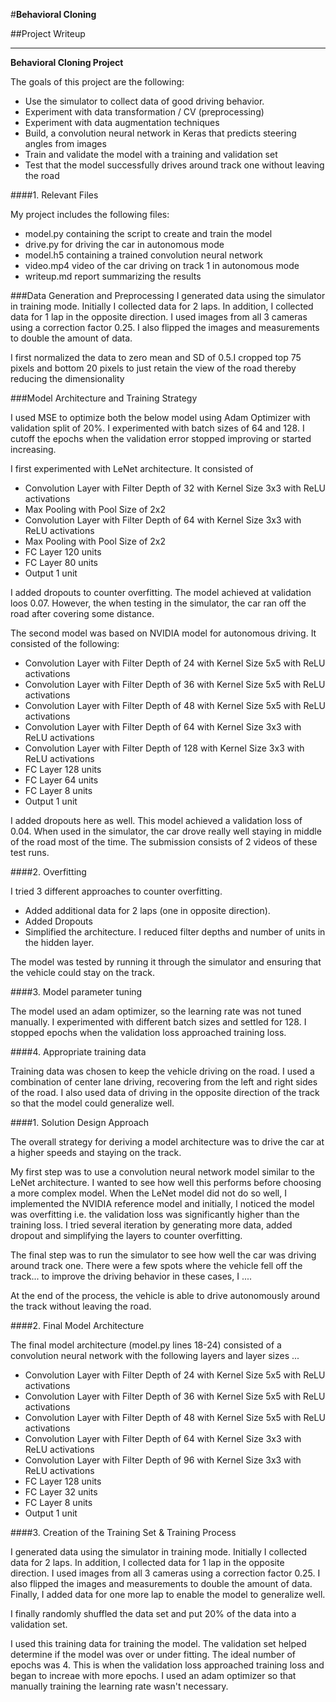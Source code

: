 #**Behavioral Cloning** 

##Project Writeup 

---

**Behavioral Cloning Project**

The goals of this project are the following:
* Use the simulator to collect data of good driving behavior.
* Experiment with data transformation / CV (preprocessing) 
* Experiment with data augmentation techniques 
* Build, a convolution neural network in Keras that predicts steering angles from images
* Train and validate the model with a training and validation set
* Test that the model successfully drives around track one without leaving the road


[//]: # (Image References)

[image1]: ./examples/placeholder.png "Model Visualization"
[image2]: ./examples/placeholder.png "Grayscaling"
[image3]: ./examples/placeholder_small.png "Recovery Image"
[image4]: ./examples/placeholder_small.png "Recovery Image"
[image5]: ./examples/placeholder_small.png "Recovery Image"
[image6]: ./examples/placeholder_small.png "Normal Image"
[image7]: ./examples/placeholder_small.png "Flipped Image"

####1. Relevant Files

My project includes the following files:
* model.py containing the script to create and train the model
* drive.py for driving the car in autonomous mode
* model.h5 containing a trained convolution neural network 
* video.mp4 video of the car driving on track 1 in autonomous mode 
* writeup.md report summarizing the results


###Data Generation and  Preprocessing 
I generated data using the simulator in training mode. Initially I collected data for 2 laps. In addition, I collected data for 1 lap in the opposite direction. I used images from all 3 cameras using a correction factor 0.25. I also flipped the images and measurements to double the amount of data. 
 
I first normalized the data to zero mean and SD of 0.5.I cropped top 75 pixels and bottom 20 pixels to just retain the view of the road thereby reducing the dimensionality 

###Model Architecture and Training Strategy

I used MSE to optimize both the below model using Adam Optimizer with validation split of 20%. I experimented with batch sizes of 64 and 128. I cutoff the epochs when the validation error stopped improving or started increasing. 

I first experimented with LeNet architecture. It consisted of
* Convolution Layer with Filter Depth of 32 with Kernel Size 3x3 with ReLU activations 
* Max Pooling with Pool Size of 2x2 
* Convolution Layer with Filter Depth of 64 with Kernel Size 3x3 with ReLU activations
* Max Pooling with Pool Size of 2x2 
* FC Layer 120 units 
* FC Layer 80 units 
* Output 1 unit 

I added dropouts to counter overfitting. The model achieved at validation loos 0.07. However, the when testing in the simulator, the car ran off the road after covering some distance. 

The second model was based on NVIDIA model for autonomous driving. It consisted of the following: 
* Convolution Layer with Filter Depth of 24 with Kernel Size 5x5 with ReLU activations 
* Convolution Layer with Filter Depth of 36 with Kernel Size 5x5 with ReLU activations 
* Convolution Layer with Filter Depth of 48 with Kernel Size 5x5 with ReLU activations 
* Convolution Layer with Filter Depth of 64 with Kernel Size 3x3 with ReLU activations
* Convolution Layer with Filter Depth of 128 with Kernel Size 3x3 with ReLU activations
* FC Layer 128 units 
* FC Layer 64 units 
* FC Layer 8 units 
* Output 1 unit 

I added dropouts here as well. This model achieved a validation loss of 0.04. When used in the simulator, the car drove really well staying in middle of the road most of the time. The submission consists of 2 videos of these test runs. 

####2. Overfitting 

I tried 3 different approaches to counter overfitting. 
* Added additional data for 2 laps (one in opposite direction). 
* Added Dropouts 
* Simplified the architecture. I reduced filter depths and number of units in the hidden layer. 

The model was tested by running it through the simulator and ensuring that the vehicle could stay on the track.

####3. Model parameter tuning

The model used an adam optimizer, so the learning rate was not tuned manually. I experimented with different batch sizes and settled for 128. I stopped epochs when the validation loss approached training loss. 

####4. Appropriate training data

Training data was chosen to keep the vehicle driving on the road. I used a combination of center lane driving, recovering from the left and right sides of the road. I also used data of driving in the opposite direction of the track so that the model could generalize well. 

####1. Solution Design Approach

The overall strategy for deriving a model architecture was to drive the car at a higher speeds and staying on the track. 

My first step was to use a convolution neural network model similar to the LeNet architecture. I wanted to see how well this performs before choosing a more complex model. When the LeNet model did not do so well, I implemented the NVIDIA reference model and initially, I noticed the model was overfitting i.e. the validation loss was significantly higher than the training loss. I tried several iteration by generating more data, added dropout and simplifying the layers to counter overfitting. 

The final step was to run the simulator to see how well the car was driving around track one. There were a few spots where the vehicle fell off the track... to improve the driving behavior in these cases, I ....

At the end of the process, the vehicle is able to drive autonomously around the track without leaving the road.

####2. Final Model Architecture

The final model architecture (model.py lines 18-24) consisted of a convolution neural network with the following layers and layer sizes ...

* Convolution Layer with Filter Depth of 24 with Kernel Size 5x5 with ReLU activations 
* Convolution Layer with Filter Depth of 36 with Kernel Size 5x5 with ReLU activations 
* Convolution Layer with Filter Depth of 48 with Kernel Size 5x5 with ReLU activations 
* Convolution Layer with Filter Depth of 64 with Kernel Size 3x3 with ReLU activations
* Convolution Layer with Filter Depth of 96 with Kernel Size 3x3 with ReLU activations
* FC Layer 128 units 
* FC Layer 32 units 
* FC Layer 8 units 
* Output 1 unit 

####3. Creation of the Training Set & Training Process

I generated data using the simulator in training mode. Initially I collected data for 2 laps. In addition, I collected data for 1 lap in the opposite direction. I used images from all 3 cameras using a correction factor 0.25. I also flipped the images and measurements to double the amount of data. Finally, I added data for one more lap to enable the model to generalize well. 

I finally randomly shuffled the data set and put 20% of the data into a validation set. 

I used this training data for training the model. The validation set helped determine if the model was over or under fitting. The ideal number of epochs was 4. This is when the validation loss approached training loss and began to increae with more epochs. I used an adam optimizer so that manually training the learning rate wasn't necessary.

